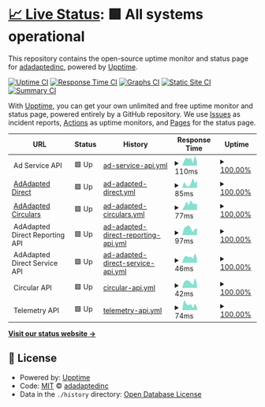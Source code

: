 # [📈 Live Status](https://status.adadapted.com): <!--live status--> **🟩 All systems operational**

This repository contains the open-source uptime monitor and status page for [adadaptedinc](https://status.adadapted.com), powered by [Upptime](https://github.com/upptime/upptime).

[![Uptime CI](https://github.com/adadaptedinc/upptime-production/workflows/Uptime%20CI/badge.svg)](https://github.com/adadaptedinc/upptime-production/actions?query=workflow%3A%22Uptime+CI%22)
[![Response Time CI](https://github.com/adadaptedinc/upptime-production/workflows/Response%20Time%20CI/badge.svg)](https://github.com/adadaptedinc/upptime-production/actions?query=workflow%3A%22Response+Time+CI%22)
[![Graphs CI](https://github.com/adadaptedinc/upptime-production/workflows/Graphs%20CI/badge.svg)](https://github.com/adadaptedinc/upptime-production/actions?query=workflow%3A%22Graphs+CI%22)
[![Static Site CI](https://github.com/adadaptedinc/upptime-production/workflows/Static%20Site%20CI/badge.svg)](https://github.com/adadaptedinc/upptime-production/actions?query=workflow%3A%22Static+Site+CI%22)
[![Summary CI](https://github.com/adadaptedinc/upptime-production/workflows/Summary%20CI/badge.svg)](https://github.com/adadaptedinc/upptime-production/actions?query=workflow%3A%22Summary+CI%22)

With [Upptime](https://upptime.js.org), you can get your own unlimited and free uptime monitor and status page, powered entirely by a GitHub repository. We use [Issues](https://github.com/adadaptedinc/upptime-production/issues) as incident reports, [Actions](https://github.com/adadaptedinc/upptime-production/actions) as uptime monitors, and [Pages](https://status.adadapted.com) for the status page.

<!--start: status pages-->
<!-- This summary is generated by Upptime (https://github.com/upptime/upptime) -->
<!-- Do not edit this manually, your changes will be overwritten -->
<!-- prettier-ignore -->
| URL | Status | History | Response Time | Uptime |
| --- | ------ | ------- | ------------- | ------ |
| <img alt="" src="https://icons.duckduckgo.com/ip3/null.ico" height="13"> Ad Service API | 🟩 Up | [ad-service-api.yml](https://github.com/adadaptedinc/upptime-production/commits/HEAD/history/ad-service-api.yml) | <details><summary><img alt="Response time graph" src="./graphs/ad-service-api/response-time-week.png" height="20"> 110ms</summary><br><a href="https://status.adadapted.com/history/ad-service-api"><img alt="Response time 299" src="https://img.shields.io/endpoint?url=https%3A%2F%2Fraw.githubusercontent.com%2Fadadaptedinc%2Fupptime-production%2FHEAD%2Fapi%2Fad-service-api%2Fresponse-time.json"></a><br><a href="https://status.adadapted.com/history/ad-service-api"><img alt="24-hour response time 63" src="https://img.shields.io/endpoint?url=https%3A%2F%2Fraw.githubusercontent.com%2Fadadaptedinc%2Fupptime-production%2FHEAD%2Fapi%2Fad-service-api%2Fresponse-time-day.json"></a><br><a href="https://status.adadapted.com/history/ad-service-api"><img alt="7-day response time 110" src="https://img.shields.io/endpoint?url=https%3A%2F%2Fraw.githubusercontent.com%2Fadadaptedinc%2Fupptime-production%2FHEAD%2Fapi%2Fad-service-api%2Fresponse-time-week.json"></a><br><a href="https://status.adadapted.com/history/ad-service-api"><img alt="30-day response time 94" src="https://img.shields.io/endpoint?url=https%3A%2F%2Fraw.githubusercontent.com%2Fadadaptedinc%2Fupptime-production%2FHEAD%2Fapi%2Fad-service-api%2Fresponse-time-month.json"></a><br><a href="https://status.adadapted.com/history/ad-service-api"><img alt="1-year response time 322" src="https://img.shields.io/endpoint?url=https%3A%2F%2Fraw.githubusercontent.com%2Fadadaptedinc%2Fupptime-production%2FHEAD%2Fapi%2Fad-service-api%2Fresponse-time-year.json"></a></details> | <details><summary><a href="https://status.adadapted.com/history/ad-service-api">100.00%</a></summary><a href="https://status.adadapted.com/history/ad-service-api"><img alt="All-time uptime 99.84%" src="https://img.shields.io/endpoint?url=https%3A%2F%2Fraw.githubusercontent.com%2Fadadaptedinc%2Fupptime-production%2FHEAD%2Fapi%2Fad-service-api%2Fuptime.json"></a><br><a href="https://status.adadapted.com/history/ad-service-api"><img alt="24-hour uptime 100.00%" src="https://img.shields.io/endpoint?url=https%3A%2F%2Fraw.githubusercontent.com%2Fadadaptedinc%2Fupptime-production%2FHEAD%2Fapi%2Fad-service-api%2Fuptime-day.json"></a><br><a href="https://status.adadapted.com/history/ad-service-api"><img alt="7-day uptime 100.00%" src="https://img.shields.io/endpoint?url=https%3A%2F%2Fraw.githubusercontent.com%2Fadadaptedinc%2Fupptime-production%2FHEAD%2Fapi%2Fad-service-api%2Fuptime-week.json"></a><br><a href="https://status.adadapted.com/history/ad-service-api"><img alt="30-day uptime 100.00%" src="https://img.shields.io/endpoint?url=https%3A%2F%2Fraw.githubusercontent.com%2Fadadaptedinc%2Fupptime-production%2FHEAD%2Fapi%2Fad-service-api%2Fuptime-month.json"></a><br><a href="https://status.adadapted.com/history/ad-service-api"><img alt="1-year uptime 99.82%" src="https://img.shields.io/endpoint?url=https%3A%2F%2Fraw.githubusercontent.com%2Fadadaptedinc%2Fupptime-production%2FHEAD%2Fapi%2Fad-service-api%2Fuptime-year.json"></a></details>
| <img alt="" src="https://icons.duckduckgo.com/ip3/direct.adadapted.com.ico" height="13"> [AdAdapted Direct](https://direct.adadapted.com) | 🟩 Up | [ad-adapted-direct.yml](https://github.com/adadaptedinc/upptime-production/commits/HEAD/history/ad-adapted-direct.yml) | <details><summary><img alt="Response time graph" src="./graphs/ad-adapted-direct/response-time-week.png" height="20"> 85ms</summary><br><a href="https://status.adadapted.com/history/ad-adapted-direct"><img alt="Response time 117" src="https://img.shields.io/endpoint?url=https%3A%2F%2Fraw.githubusercontent.com%2Fadadaptedinc%2Fupptime-production%2FHEAD%2Fapi%2Fad-adapted-direct%2Fresponse-time.json"></a><br><a href="https://status.adadapted.com/history/ad-adapted-direct"><img alt="24-hour response time 126" src="https://img.shields.io/endpoint?url=https%3A%2F%2Fraw.githubusercontent.com%2Fadadaptedinc%2Fupptime-production%2FHEAD%2Fapi%2Fad-adapted-direct%2Fresponse-time-day.json"></a><br><a href="https://status.adadapted.com/history/ad-adapted-direct"><img alt="7-day response time 85" src="https://img.shields.io/endpoint?url=https%3A%2F%2Fraw.githubusercontent.com%2Fadadaptedinc%2Fupptime-production%2FHEAD%2Fapi%2Fad-adapted-direct%2Fresponse-time-week.json"></a><br><a href="https://status.adadapted.com/history/ad-adapted-direct"><img alt="30-day response time 92" src="https://img.shields.io/endpoint?url=https%3A%2F%2Fraw.githubusercontent.com%2Fadadaptedinc%2Fupptime-production%2FHEAD%2Fapi%2Fad-adapted-direct%2Fresponse-time-month.json"></a><br><a href="https://status.adadapted.com/history/ad-adapted-direct"><img alt="1-year response time 118" src="https://img.shields.io/endpoint?url=https%3A%2F%2Fraw.githubusercontent.com%2Fadadaptedinc%2Fupptime-production%2FHEAD%2Fapi%2Fad-adapted-direct%2Fresponse-time-year.json"></a></details> | <details><summary><a href="https://status.adadapted.com/history/ad-adapted-direct">100.00%</a></summary><a href="https://status.adadapted.com/history/ad-adapted-direct"><img alt="All-time uptime 100.00%" src="https://img.shields.io/endpoint?url=https%3A%2F%2Fraw.githubusercontent.com%2Fadadaptedinc%2Fupptime-production%2FHEAD%2Fapi%2Fad-adapted-direct%2Fuptime.json"></a><br><a href="https://status.adadapted.com/history/ad-adapted-direct"><img alt="24-hour uptime 100.00%" src="https://img.shields.io/endpoint?url=https%3A%2F%2Fraw.githubusercontent.com%2Fadadaptedinc%2Fupptime-production%2FHEAD%2Fapi%2Fad-adapted-direct%2Fuptime-day.json"></a><br><a href="https://status.adadapted.com/history/ad-adapted-direct"><img alt="7-day uptime 100.00%" src="https://img.shields.io/endpoint?url=https%3A%2F%2Fraw.githubusercontent.com%2Fadadaptedinc%2Fupptime-production%2FHEAD%2Fapi%2Fad-adapted-direct%2Fuptime-week.json"></a><br><a href="https://status.adadapted.com/history/ad-adapted-direct"><img alt="30-day uptime 100.00%" src="https://img.shields.io/endpoint?url=https%3A%2F%2Fraw.githubusercontent.com%2Fadadaptedinc%2Fupptime-production%2FHEAD%2Fapi%2Fad-adapted-direct%2Fuptime-month.json"></a><br><a href="https://status.adadapted.com/history/ad-adapted-direct"><img alt="1-year uptime 100.00%" src="https://img.shields.io/endpoint?url=https%3A%2F%2Fraw.githubusercontent.com%2Fadadaptedinc%2Fupptime-production%2FHEAD%2Fapi%2Fad-adapted-direct%2Fuptime-year.json"></a></details>
| <img alt="" src="https://icons.duckduckgo.com/ip3/circulars.adadapted.com.ico" height="13"> [AdAdapted Circulars](https://circulars.adadapted.com) | 🟩 Up | [ad-adapted-circulars.yml](https://github.com/adadaptedinc/upptime-production/commits/HEAD/history/ad-adapted-circulars.yml) | <details><summary><img alt="Response time graph" src="./graphs/ad-adapted-circulars/response-time-week.png" height="20"> 77ms</summary><br><a href="https://status.adadapted.com/history/ad-adapted-circulars"><img alt="Response time 96" src="https://img.shields.io/endpoint?url=https%3A%2F%2Fraw.githubusercontent.com%2Fadadaptedinc%2Fupptime-production%2FHEAD%2Fapi%2Fad-adapted-circulars%2Fresponse-time.json"></a><br><a href="https://status.adadapted.com/history/ad-adapted-circulars"><img alt="24-hour response time 74" src="https://img.shields.io/endpoint?url=https%3A%2F%2Fraw.githubusercontent.com%2Fadadaptedinc%2Fupptime-production%2FHEAD%2Fapi%2Fad-adapted-circulars%2Fresponse-time-day.json"></a><br><a href="https://status.adadapted.com/history/ad-adapted-circulars"><img alt="7-day response time 77" src="https://img.shields.io/endpoint?url=https%3A%2F%2Fraw.githubusercontent.com%2Fadadaptedinc%2Fupptime-production%2FHEAD%2Fapi%2Fad-adapted-circulars%2Fresponse-time-week.json"></a><br><a href="https://status.adadapted.com/history/ad-adapted-circulars"><img alt="30-day response time 80" src="https://img.shields.io/endpoint?url=https%3A%2F%2Fraw.githubusercontent.com%2Fadadaptedinc%2Fupptime-production%2FHEAD%2Fapi%2Fad-adapted-circulars%2Fresponse-time-month.json"></a><br><a href="https://status.adadapted.com/history/ad-adapted-circulars"><img alt="1-year response time 95" src="https://img.shields.io/endpoint?url=https%3A%2F%2Fraw.githubusercontent.com%2Fadadaptedinc%2Fupptime-production%2FHEAD%2Fapi%2Fad-adapted-circulars%2Fresponse-time-year.json"></a></details> | <details><summary><a href="https://status.adadapted.com/history/ad-adapted-circulars">100.00%</a></summary><a href="https://status.adadapted.com/history/ad-adapted-circulars"><img alt="All-time uptime 100.00%" src="https://img.shields.io/endpoint?url=https%3A%2F%2Fraw.githubusercontent.com%2Fadadaptedinc%2Fupptime-production%2FHEAD%2Fapi%2Fad-adapted-circulars%2Fuptime.json"></a><br><a href="https://status.adadapted.com/history/ad-adapted-circulars"><img alt="24-hour uptime 100.00%" src="https://img.shields.io/endpoint?url=https%3A%2F%2Fraw.githubusercontent.com%2Fadadaptedinc%2Fupptime-production%2FHEAD%2Fapi%2Fad-adapted-circulars%2Fuptime-day.json"></a><br><a href="https://status.adadapted.com/history/ad-adapted-circulars"><img alt="7-day uptime 100.00%" src="https://img.shields.io/endpoint?url=https%3A%2F%2Fraw.githubusercontent.com%2Fadadaptedinc%2Fupptime-production%2FHEAD%2Fapi%2Fad-adapted-circulars%2Fuptime-week.json"></a><br><a href="https://status.adadapted.com/history/ad-adapted-circulars"><img alt="30-day uptime 100.00%" src="https://img.shields.io/endpoint?url=https%3A%2F%2Fraw.githubusercontent.com%2Fadadaptedinc%2Fupptime-production%2FHEAD%2Fapi%2Fad-adapted-circulars%2Fuptime-month.json"></a><br><a href="https://status.adadapted.com/history/ad-adapted-circulars"><img alt="1-year uptime 100.00%" src="https://img.shields.io/endpoint?url=https%3A%2F%2Fraw.githubusercontent.com%2Fadadaptedinc%2Fupptime-production%2FHEAD%2Fapi%2Fad-adapted-circulars%2Fuptime-year.json"></a></details>
| <img alt="" src="https://icons.duckduckgo.com/ip3/null.ico" height="13"> AdAdapted Direct Reporting API | 🟩 Up | [ad-adapted-direct-reporting-api.yml](https://github.com/adadaptedinc/upptime-production/commits/HEAD/history/ad-adapted-direct-reporting-api.yml) | <details><summary><img alt="Response time graph" src="./graphs/ad-adapted-direct-reporting-api/response-time-week.png" height="20"> 97ms</summary><br><a href="https://status.adadapted.com/history/ad-adapted-direct-reporting-api"><img alt="Response time 206" src="https://img.shields.io/endpoint?url=https%3A%2F%2Fraw.githubusercontent.com%2Fadadaptedinc%2Fupptime-production%2FHEAD%2Fapi%2Fad-adapted-direct-reporting-api%2Fresponse-time.json"></a><br><a href="https://status.adadapted.com/history/ad-adapted-direct-reporting-api"><img alt="24-hour response time 92" src="https://img.shields.io/endpoint?url=https%3A%2F%2Fraw.githubusercontent.com%2Fadadaptedinc%2Fupptime-production%2FHEAD%2Fapi%2Fad-adapted-direct-reporting-api%2Fresponse-time-day.json"></a><br><a href="https://status.adadapted.com/history/ad-adapted-direct-reporting-api"><img alt="7-day response time 97" src="https://img.shields.io/endpoint?url=https%3A%2F%2Fraw.githubusercontent.com%2Fadadaptedinc%2Fupptime-production%2FHEAD%2Fapi%2Fad-adapted-direct-reporting-api%2Fresponse-time-week.json"></a><br><a href="https://status.adadapted.com/history/ad-adapted-direct-reporting-api"><img alt="30-day response time 98" src="https://img.shields.io/endpoint?url=https%3A%2F%2Fraw.githubusercontent.com%2Fadadaptedinc%2Fupptime-production%2FHEAD%2Fapi%2Fad-adapted-direct-reporting-api%2Fresponse-time-month.json"></a><br><a href="https://status.adadapted.com/history/ad-adapted-direct-reporting-api"><img alt="1-year response time 237" src="https://img.shields.io/endpoint?url=https%3A%2F%2Fraw.githubusercontent.com%2Fadadaptedinc%2Fupptime-production%2FHEAD%2Fapi%2Fad-adapted-direct-reporting-api%2Fresponse-time-year.json"></a></details> | <details><summary><a href="https://status.adadapted.com/history/ad-adapted-direct-reporting-api">100.00%</a></summary><a href="https://status.adadapted.com/history/ad-adapted-direct-reporting-api"><img alt="All-time uptime 99.97%" src="https://img.shields.io/endpoint?url=https%3A%2F%2Fraw.githubusercontent.com%2Fadadaptedinc%2Fupptime-production%2FHEAD%2Fapi%2Fad-adapted-direct-reporting-api%2Fuptime.json"></a><br><a href="https://status.adadapted.com/history/ad-adapted-direct-reporting-api"><img alt="24-hour uptime 100.00%" src="https://img.shields.io/endpoint?url=https%3A%2F%2Fraw.githubusercontent.com%2Fadadaptedinc%2Fupptime-production%2FHEAD%2Fapi%2Fad-adapted-direct-reporting-api%2Fuptime-day.json"></a><br><a href="https://status.adadapted.com/history/ad-adapted-direct-reporting-api"><img alt="7-day uptime 100.00%" src="https://img.shields.io/endpoint?url=https%3A%2F%2Fraw.githubusercontent.com%2Fadadaptedinc%2Fupptime-production%2FHEAD%2Fapi%2Fad-adapted-direct-reporting-api%2Fuptime-week.json"></a><br><a href="https://status.adadapted.com/history/ad-adapted-direct-reporting-api"><img alt="30-day uptime 100.00%" src="https://img.shields.io/endpoint?url=https%3A%2F%2Fraw.githubusercontent.com%2Fadadaptedinc%2Fupptime-production%2FHEAD%2Fapi%2Fad-adapted-direct-reporting-api%2Fuptime-month.json"></a><br><a href="https://status.adadapted.com/history/ad-adapted-direct-reporting-api"><img alt="1-year uptime 99.95%" src="https://img.shields.io/endpoint?url=https%3A%2F%2Fraw.githubusercontent.com%2Fadadaptedinc%2Fupptime-production%2FHEAD%2Fapi%2Fad-adapted-direct-reporting-api%2Fuptime-year.json"></a></details>
| <img alt="" src="https://icons.duckduckgo.com/ip3/null.ico" height="13"> AdAdapted Direct Service API | 🟩 Up | [ad-adapted-direct-service-api.yml](https://github.com/adadaptedinc/upptime-production/commits/HEAD/history/ad-adapted-direct-service-api.yml) | <details><summary><img alt="Response time graph" src="./graphs/ad-adapted-direct-service-api/response-time-week.png" height="20"> 46ms</summary><br><a href="https://status.adadapted.com/history/ad-adapted-direct-service-api"><img alt="Response time 218" src="https://img.shields.io/endpoint?url=https%3A%2F%2Fraw.githubusercontent.com%2Fadadaptedinc%2Fupptime-production%2FHEAD%2Fapi%2Fad-adapted-direct-service-api%2Fresponse-time.json"></a><br><a href="https://status.adadapted.com/history/ad-adapted-direct-service-api"><img alt="24-hour response time 28" src="https://img.shields.io/endpoint?url=https%3A%2F%2Fraw.githubusercontent.com%2Fadadaptedinc%2Fupptime-production%2FHEAD%2Fapi%2Fad-adapted-direct-service-api%2Fresponse-time-day.json"></a><br><a href="https://status.adadapted.com/history/ad-adapted-direct-service-api"><img alt="7-day response time 46" src="https://img.shields.io/endpoint?url=https%3A%2F%2Fraw.githubusercontent.com%2Fadadaptedinc%2Fupptime-production%2FHEAD%2Fapi%2Fad-adapted-direct-service-api%2Fresponse-time-week.json"></a><br><a href="https://status.adadapted.com/history/ad-adapted-direct-service-api"><img alt="30-day response time 47" src="https://img.shields.io/endpoint?url=https%3A%2F%2Fraw.githubusercontent.com%2Fadadaptedinc%2Fupptime-production%2FHEAD%2Fapi%2Fad-adapted-direct-service-api%2Fresponse-time-month.json"></a><br><a href="https://status.adadapted.com/history/ad-adapted-direct-service-api"><img alt="1-year response time 278" src="https://img.shields.io/endpoint?url=https%3A%2F%2Fraw.githubusercontent.com%2Fadadaptedinc%2Fupptime-production%2FHEAD%2Fapi%2Fad-adapted-direct-service-api%2Fresponse-time-year.json"></a></details> | <details><summary><a href="https://status.adadapted.com/history/ad-adapted-direct-service-api">100.00%</a></summary><a href="https://status.adadapted.com/history/ad-adapted-direct-service-api"><img alt="All-time uptime 100.00%" src="https://img.shields.io/endpoint?url=https%3A%2F%2Fraw.githubusercontent.com%2Fadadaptedinc%2Fupptime-production%2FHEAD%2Fapi%2Fad-adapted-direct-service-api%2Fuptime.json"></a><br><a href="https://status.adadapted.com/history/ad-adapted-direct-service-api"><img alt="24-hour uptime 100.00%" src="https://img.shields.io/endpoint?url=https%3A%2F%2Fraw.githubusercontent.com%2Fadadaptedinc%2Fupptime-production%2FHEAD%2Fapi%2Fad-adapted-direct-service-api%2Fuptime-day.json"></a><br><a href="https://status.adadapted.com/history/ad-adapted-direct-service-api"><img alt="7-day uptime 100.00%" src="https://img.shields.io/endpoint?url=https%3A%2F%2Fraw.githubusercontent.com%2Fadadaptedinc%2Fupptime-production%2FHEAD%2Fapi%2Fad-adapted-direct-service-api%2Fuptime-week.json"></a><br><a href="https://status.adadapted.com/history/ad-adapted-direct-service-api"><img alt="30-day uptime 100.00%" src="https://img.shields.io/endpoint?url=https%3A%2F%2Fraw.githubusercontent.com%2Fadadaptedinc%2Fupptime-production%2FHEAD%2Fapi%2Fad-adapted-direct-service-api%2Fuptime-month.json"></a><br><a href="https://status.adadapted.com/history/ad-adapted-direct-service-api"><img alt="1-year uptime 100.00%" src="https://img.shields.io/endpoint?url=https%3A%2F%2Fraw.githubusercontent.com%2Fadadaptedinc%2Fupptime-production%2FHEAD%2Fapi%2Fad-adapted-direct-service-api%2Fuptime-year.json"></a></details>
| <img alt="" src="https://icons.duckduckgo.com/ip3/null.ico" height="13"> Circular API | 🟩 Up | [circular-api.yml](https://github.com/adadaptedinc/upptime-production/commits/HEAD/history/circular-api.yml) | <details><summary><img alt="Response time graph" src="./graphs/circular-api/response-time-week.png" height="20"> 42ms</summary><br><a href="https://status.adadapted.com/history/circular-api"><img alt="Response time 102" src="https://img.shields.io/endpoint?url=https%3A%2F%2Fraw.githubusercontent.com%2Fadadaptedinc%2Fupptime-production%2FHEAD%2Fapi%2Fcircular-api%2Fresponse-time.json"></a><br><a href="https://status.adadapted.com/history/circular-api"><img alt="24-hour response time 20" src="https://img.shields.io/endpoint?url=https%3A%2F%2Fraw.githubusercontent.com%2Fadadaptedinc%2Fupptime-production%2FHEAD%2Fapi%2Fcircular-api%2Fresponse-time-day.json"></a><br><a href="https://status.adadapted.com/history/circular-api"><img alt="7-day response time 42" src="https://img.shields.io/endpoint?url=https%3A%2F%2Fraw.githubusercontent.com%2Fadadaptedinc%2Fupptime-production%2FHEAD%2Fapi%2Fcircular-api%2Fresponse-time-week.json"></a><br><a href="https://status.adadapted.com/history/circular-api"><img alt="30-day response time 43" src="https://img.shields.io/endpoint?url=https%3A%2F%2Fraw.githubusercontent.com%2Fadadaptedinc%2Fupptime-production%2FHEAD%2Fapi%2Fcircular-api%2Fresponse-time-month.json"></a><br><a href="https://status.adadapted.com/history/circular-api"><img alt="1-year response time 122" src="https://img.shields.io/endpoint?url=https%3A%2F%2Fraw.githubusercontent.com%2Fadadaptedinc%2Fupptime-production%2FHEAD%2Fapi%2Fcircular-api%2Fresponse-time-year.json"></a></details> | <details><summary><a href="https://status.adadapted.com/history/circular-api">100.00%</a></summary><a href="https://status.adadapted.com/history/circular-api"><img alt="All-time uptime 100.00%" src="https://img.shields.io/endpoint?url=https%3A%2F%2Fraw.githubusercontent.com%2Fadadaptedinc%2Fupptime-production%2FHEAD%2Fapi%2Fcircular-api%2Fuptime.json"></a><br><a href="https://status.adadapted.com/history/circular-api"><img alt="24-hour uptime 100.00%" src="https://img.shields.io/endpoint?url=https%3A%2F%2Fraw.githubusercontent.com%2Fadadaptedinc%2Fupptime-production%2FHEAD%2Fapi%2Fcircular-api%2Fuptime-day.json"></a><br><a href="https://status.adadapted.com/history/circular-api"><img alt="7-day uptime 100.00%" src="https://img.shields.io/endpoint?url=https%3A%2F%2Fraw.githubusercontent.com%2Fadadaptedinc%2Fupptime-production%2FHEAD%2Fapi%2Fcircular-api%2Fuptime-week.json"></a><br><a href="https://status.adadapted.com/history/circular-api"><img alt="30-day uptime 100.00%" src="https://img.shields.io/endpoint?url=https%3A%2F%2Fraw.githubusercontent.com%2Fadadaptedinc%2Fupptime-production%2FHEAD%2Fapi%2Fcircular-api%2Fuptime-month.json"></a><br><a href="https://status.adadapted.com/history/circular-api"><img alt="1-year uptime 100.00%" src="https://img.shields.io/endpoint?url=https%3A%2F%2Fraw.githubusercontent.com%2Fadadaptedinc%2Fupptime-production%2FHEAD%2Fapi%2Fcircular-api%2Fuptime-year.json"></a></details>
| <img alt="" src="https://icons.duckduckgo.com/ip3/null.ico" height="13"> Telemetry API | 🟩 Up | [telemetry-api.yml](https://github.com/adadaptedinc/upptime-production/commits/HEAD/history/telemetry-api.yml) | <details><summary><img alt="Response time graph" src="./graphs/telemetry-api/response-time-week.png" height="20"> 74ms</summary><br><a href="https://status.adadapted.com/history/telemetry-api"><img alt="Response time 227" src="https://img.shields.io/endpoint?url=https%3A%2F%2Fraw.githubusercontent.com%2Fadadaptedinc%2Fupptime-production%2FHEAD%2Fapi%2Ftelemetry-api%2Fresponse-time.json"></a><br><a href="https://status.adadapted.com/history/telemetry-api"><img alt="24-hour response time 33" src="https://img.shields.io/endpoint?url=https%3A%2F%2Fraw.githubusercontent.com%2Fadadaptedinc%2Fupptime-production%2FHEAD%2Fapi%2Ftelemetry-api%2Fresponse-time-day.json"></a><br><a href="https://status.adadapted.com/history/telemetry-api"><img alt="7-day response time 74" src="https://img.shields.io/endpoint?url=https%3A%2F%2Fraw.githubusercontent.com%2Fadadaptedinc%2Fupptime-production%2FHEAD%2Fapi%2Ftelemetry-api%2Fresponse-time-week.json"></a><br><a href="https://status.adadapted.com/history/telemetry-api"><img alt="30-day response time 126" src="https://img.shields.io/endpoint?url=https%3A%2F%2Fraw.githubusercontent.com%2Fadadaptedinc%2Fupptime-production%2FHEAD%2Fapi%2Ftelemetry-api%2Fresponse-time-month.json"></a><br><a href="https://status.adadapted.com/history/telemetry-api"><img alt="1-year response time 231" src="https://img.shields.io/endpoint?url=https%3A%2F%2Fraw.githubusercontent.com%2Fadadaptedinc%2Fupptime-production%2FHEAD%2Fapi%2Ftelemetry-api%2Fresponse-time-year.json"></a></details> | <details><summary><a href="https://status.adadapted.com/history/telemetry-api">100.00%</a></summary><a href="https://status.adadapted.com/history/telemetry-api"><img alt="All-time uptime 99.99%" src="https://img.shields.io/endpoint?url=https%3A%2F%2Fraw.githubusercontent.com%2Fadadaptedinc%2Fupptime-production%2FHEAD%2Fapi%2Ftelemetry-api%2Fuptime.json"></a><br><a href="https://status.adadapted.com/history/telemetry-api"><img alt="24-hour uptime 100.00%" src="https://img.shields.io/endpoint?url=https%3A%2F%2Fraw.githubusercontent.com%2Fadadaptedinc%2Fupptime-production%2FHEAD%2Fapi%2Ftelemetry-api%2Fuptime-day.json"></a><br><a href="https://status.adadapted.com/history/telemetry-api"><img alt="7-day uptime 100.00%" src="https://img.shields.io/endpoint?url=https%3A%2F%2Fraw.githubusercontent.com%2Fadadaptedinc%2Fupptime-production%2FHEAD%2Fapi%2Ftelemetry-api%2Fuptime-week.json"></a><br><a href="https://status.adadapted.com/history/telemetry-api"><img alt="30-day uptime 100.00%" src="https://img.shields.io/endpoint?url=https%3A%2F%2Fraw.githubusercontent.com%2Fadadaptedinc%2Fupptime-production%2FHEAD%2Fapi%2Ftelemetry-api%2Fuptime-month.json"></a><br><a href="https://status.adadapted.com/history/telemetry-api"><img alt="1-year uptime 99.99%" src="https://img.shields.io/endpoint?url=https%3A%2F%2Fraw.githubusercontent.com%2Fadadaptedinc%2Fupptime-production%2FHEAD%2Fapi%2Ftelemetry-api%2Fuptime-year.json"></a></details>

<!--end: status pages-->

[**Visit our status website →**](https://status.adadapted.com)

## 📄 License

- Powered by: [Upptime](https://github.com/upptime/upptime)
- Code: [MIT](./LICENSE) © [adadaptedinc](https://status.adadapted.com)
- Data in the `./history` directory: [Open Database License](https://opendatacommons.org/licenses/odbl/1-0/)
